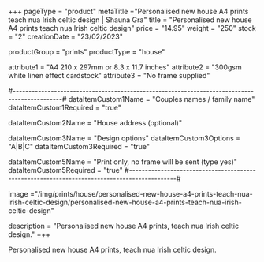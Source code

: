 +++
pageType = "product"
metaTitle ="Personalised new house A4 prints teach nua Irish celtic design | Shauna Gra"
title = "Personalised new house A4 prints teach nua Irish celtic design"
price = "14.95"
weight = "250" 
stock = "2"
creationDate = "23/02/2023"

productGroup = "prints"
productType = "house"

 
attribute1 = "A4 210 x 297mm or 8.3 x 11.7 inches" 
attribute2 = "300gsm white linen effect cardstock"
attribute3 = "No frame supplied"

#---------------------------------------------------------------------------------------------#
dataItemCustom1Name = "Couples names / family name"
dataItemCustom1Required = "true"

dataItemCustom2Name = "House address (optional)"

dataItemCustom3Name = "Design options"
dataItemCustom3Options = "A|B|C"
dataItemCustom3Required = "true"

dataItemCustom5Name = "Print only, no frame will be sent (type yes)"
dataItemCustom5Required = "true"
#---------------------------------------------------------------------------------------------#

image ="/img/prints/house/personalised-new-house-a4-prints-teach-nua-irish-celtic-design/personalised-new-house-a4-prints-teach-nua-irish-celtic-design"

description = "Personalised new house A4 prints, teach nua Irish celtic design."
+++

Personalised new house A4 prints, teach nua Irish celtic design.
